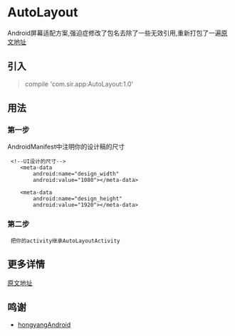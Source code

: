 # AutoLayout
Android屏幕适配方案,强迫症修改了包名去除了一些无效引用,重新打包了一遍[原文地址](https://github.com/hongyangAndroid/AndroidAutoLayout)
## 引入
> compile 'com.sir.app:AutoLayout:1.0'
## 用法
### 第一步
AndroidManifest中注明你的设计稿的尺寸

	 <!--UI设计的尺寸-->
        <meta-data
            android:name="design_width"
            android:value="1080"></meta-data>

        <meta-data
            android:name="design_height"
            android:value="1920"></meta-data>
### 第二步

	 把你的activity继承AutoLayoutActivity
## 更多详情
 [原文地址](https://github.com/hongyangAndroid/AndroidAutoLayout)
 
## 鸣谢
-  [hongyangAndroid](https://github.com/hongyangAndroid)

